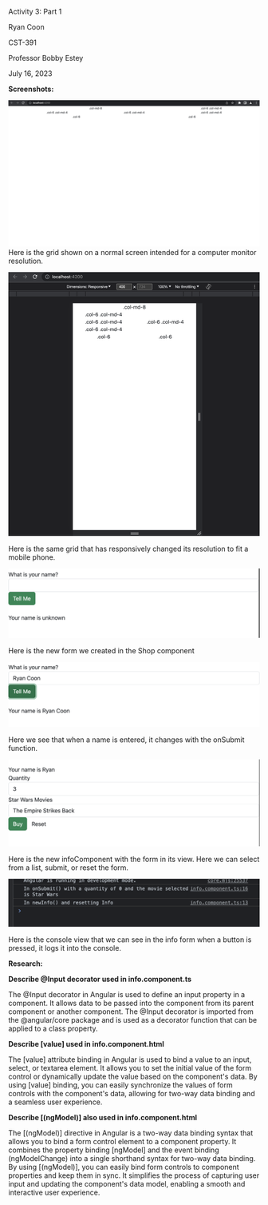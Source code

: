 Activity 3: Part 1

Ryan Coon

CST-391

Professor Bobby Estey

July 16, 2023

**Screenshots:**


![Alt text](<Screenshot 2023-07-15 at 10.51.03 PM.png>)
Here is the grid shown on a normal screen intended for a computer monitor resolution.

![Alt text](<Screenshot 2023-07-15 at 10.51.43 PM.png>)

Here is the same grid that has responsively changed its resolution to fit a mobile phone.

![Alt text](<Screenshot 2023-07-16 at 12.16.27 PM.png>)

Here is the new form we created in the Shop component

![Alt text](<Screenshot 2023-07-16 at 12.16.40 PM.png>)

Here we see that when a name is entered, it changes with the onSubmit function.

![Alt text](<Screenshot 2023-07-16 at 12.44.30 PM.png>)

Here is the new infoComponent with the form in its view. Here we can select from a list, submit, or reset the form.

![Alt text](<Screenshot 2023-07-16 at 12.52.32 PM.png>)

Here is the console view that we can see in the info form when a button is pressed, it logs it into the console.

**Research:**

**Describe @Input decorator used in info.component.ts**

The @Input decorator in Angular is used to define an input property in a component. It allows data to be passed into the component from its parent component or another component. The @Input decorator is imported from the @angular/core package and is used as a decorator function that can be applied to a class property.

**Describe [value] used in info.component.html**

The [value] attribute binding in Angular is used to bind a value to an input, select, or textarea element. It allows you to set the initial value of the form control or dynamically update the value based on the component's data. By using [value] binding, you can easily synchronize the values of form controls with the component's data, allowing for two-way data binding and a seamless user experience.

**Describe [(ngModel)] also used in info.component.html**

The [(ngModel)] directive in Angular is a two-way data binding syntax that allows you to bind a form control element to a component property. It combines the property binding [ngModel] and the event binding (ngModelChange) into a single shorthand syntax for two-way data binding. By using [(ngModel)], you can easily bind form controls to component properties and keep them in sync. It simplifies the process of capturing user input and updating the component's data model, enabling a smooth and interactive user experience.